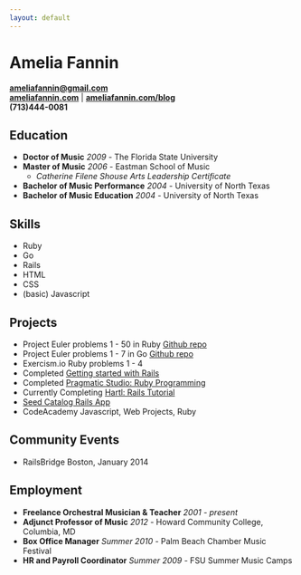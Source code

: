 ```yaml
---
layout: default
---
```


# Amelia Fannin
**ameliafannin@gmail.com**    
**[ameliafannin.com](http://ameliafannin.com)** | **[ameliafannin.com/blog](http://ameliafannin.com/blog)**    
**(713)444-0081**

## Education
* **Doctor of Music** *2009* - The Florida State University 
* **Master of Music** *2006* - Eastman School of Music 
  * *Catherine Filene Shouse Arts Leadership Certificate*
* **Bachelor of Music Performance** *2004* - University of North Texas
* **Bachelor of Music Education** *2004* - University of North Texas

## Skills
* Ruby
* Go
* Rails 
* HTML
* CSS
* (basic) Javascript

## Projects
* Project Euler problems 1 - 50 in Ruby [Github repo](https://github.com/AmeliaFannin/euler)
* Project Euler problems 1 - 7 in Go [Github repo](https://github.com/AmeliaFannin/euler/tree/master/go)
* Exercism.io Ruby problems 1 - 4
* Completed [Getting started with Rails](http://guides.rubyonrails.org/getting_started.html)
* Completed [Pragmatic Studio: Ruby Programming](http://pragmaticstudio.com/ruby)
* Currently Completing [Hartl: Rails Tutorial](http://www.railstutorial.org/)
* [Seed Catalog Rails App ](https://github.com/AmeliaFannin/seed-catalog)
* CodeAcademy Javascript, Web Projects, Ruby

## Community Events
* RailsBridge Boston, January 2014

## Employment
* **Freelance Orchestral Musician & Teacher** *2001 - present*
* **Adjunct Professor of Music** *2012* - Howard Community College, Columbia, MD 
* **Box Office Manager** *Summer 2010* - Palm Beach Chamber Music Festival
* **HR and Payroll Coordinator** *Summer 2009* - FSU Summer Music Camps
